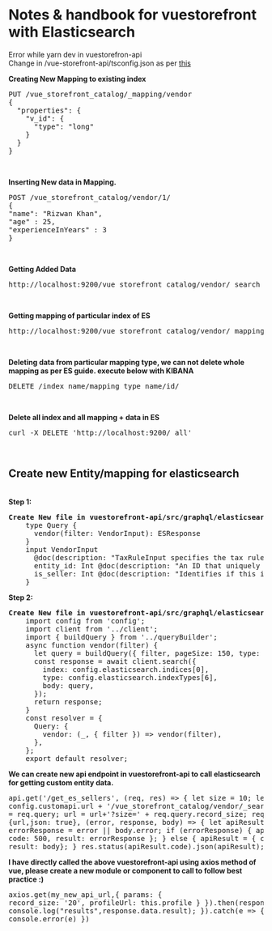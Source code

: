 # Notes & handbook for vuestorefront with Elasticsearch
Error while yarn dev in vuestorefron-api <br/>
Change in /vue-storefront-api/tsconfig.json as per <a href="https://github.com/firebase/firebase-tools/issues/749#issuecomment-429598030">this</a> <br/>

<b>Creating New Mapping to existing index</b><br/>
<pre>PUT /vue_storefront_catalog/_mapping/vendor
{
  "properties": {
    "v_id": {
      "type": "long"
    }
  }
}</pre><br/>

<b>Inserting New data in Mapping.</b><br/>
<pre>POST /vue_storefront_catalog/vendor/1/
{
"name": "Rizwan Khan",
"age" : 25,
"experienceInYears" : 3
}</pre><br/>

<b>Getting Added Data </b><br/>
  <pre>http://localhost:9200/vue_storefront_catalog/vendor/_search</pre><br/>
  
 <b>Getting mapping of particular index of ES </b><br/>
  <pre>http://localhost:9200/vue_storefront_catalog/vendor/_mapping?pretty</pre><br/>

<b>Deleting data from particular mapping type, we can not delete whole mapping as per ES guide. execute below with KIBANA </b><br/>
  <pre>DELETE /index_name/mapping_type_name/id/</pre><br/>

 <b>Delete all index and all mapping + data in ES </b><br/>
  <pre>curl -X DELETE 'http://localhost:9200/_all'</pre><br/>
  
  
 <h2>Create new Entity/mapping for elasticsearch</h2><br/>
 <b>Step 1:</b><br/>
  <pre><b>Create New file in vuestorefront-api/src/graphql/elasticsearch/vendor/schema.graphqls</b>
    type Query {
      vendor(filter: VendorInput): ESResponse
    }
    input VendorInput
      @doc(description: "TaxRuleInput specifies the tax rules information to search") {
      entity_id: Int @doc(description: "An ID that uniquely identifies the vendor")
      is_seller: Int @doc(description: "Identifies if this is is seller or not.")
    }</pre>
    
<b>Step 2:</b><br/>
  <pre><b>Create New file in vuestorefront-api/src/graphql/elasticsearch/vendor/resolver.js</b>
    import config from 'config';
    import client from '../client';
    import { buildQuery } from '../queryBuilder';
    async function vendor(filter) {
      let query = buildQuery({ filter, pageSize: 150, type: 'vendor' });
      const response = await client.search({
        index: config.elasticsearch.indices[0],
        type: config.elasticsearch.indexTypes[6],
        body: query,
      });
      return response;
    }
    const resolver = {
      Query: {
        vendor: (_, { filter }) => vendor(filter),
      },
    };
    export default resolver; </pre>
    
<b> We can create new api endpoint in vuestorefront-api to call elasticsearch for getting custom entity data.</b>
      <pre> api.get('/get_es_sellers', (req, res) => {
            let size = 10;
            let url = config.customapi.url + '/vue_storefront_catalog/vendor/_search';
            let qs = req.query;
            url = url+'?size=' + req.query.record_size;
            request(
                  {url,json: true},
                (error, response, body) => {
                    let apiResult;
                    const errorResponse = error || body.error;
                    if (errorResponse) {
                        apiResult = { code: 500, result: errorResponse };
                    } else {
                        apiResult = { code: 200, result: body};
                    }
                    res.status(apiResult.code).json(apiResult);
                  }
              );
          }) </pre>

<b> I have directly called the above vuestorefront-api using axios method of vue, please create a new module or component to call to follow best practice :) </b>
    <pre>axios.get(my_new_api_url,{
        params: {
            record_size: '20',
            profileUrl: this.profile
        }
    }).then(response => {
        console.log("results",response.data.result);
    }).catch(e => {
        console.error(e)
    })</pre>
